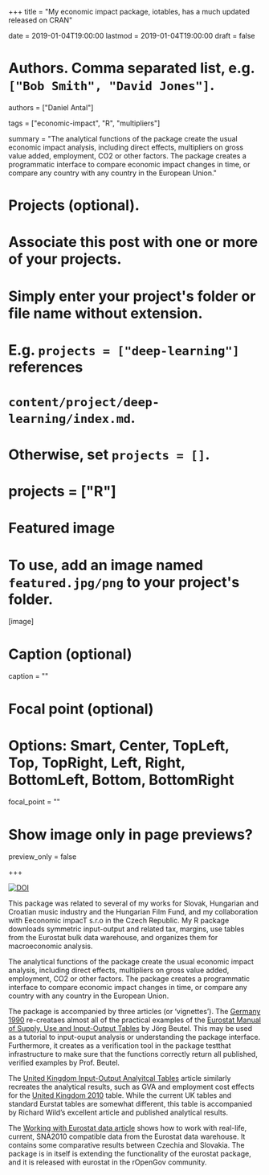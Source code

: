 +++
title = "My economic impact package, iotables, has a much updated released on CRAN"

date = 2019-01-04T19:00:00
lastmod = 2019-01-04T19:00:00
draft = false

# Authors. Comma separated list, e.g. `["Bob Smith", "David Jones"]`.
authors = ["Daniel Antal"]

tags = ["economic-impact", "R", "multipliers"]

summary = "The analytical functions of the package create the usual economic impact analysis, including direct effects, multipliers on gross value added, employment, CO2 or other factors. The package creates a programmatic interface to compare economic impact changes in time, or compare any country with any country in the European Union."

# Projects (optional).
#   Associate this post with one or more of your projects.
#   Simply enter your project's folder or file name without extension.
#   E.g. `projects = ["deep-learning"]` references 
#   `content/project/deep-learning/index.md`.
#   Otherwise, set `projects = []`.
# projects = ["R"]

# Featured image
# To use, add an image named `featured.jpg/png` to your project's folder. 
[image]
  # Caption (optional)
  caption = ""

  # Focal point (optional)
  # Options: Smart, Center, TopLeft, Top, TopRight, Left, Right, BottomLeft, Bottom, BottomRight
  focal_point = ""

  # Show image only in page previews?
  preview_only = false

+++


[![DOI](https://zenodo.org/badge/108267715.svg)](https://zenodo.org/badge/latestdoi/108267715)

This package was related to several of my works for Slovak, Hungarian and Croatian music industry and the Hungarian Film Fund, and my collaboration with Eeconomic impacT s.r.o in the Czech Republic. My R package downloads symmetric input-output and related tax, margins, use tables from the Eurostat bulk data warehouse, and organizes them for macroeconomic analysis.

The analytical functions of the package create the usual economic impact analysis, including direct effects, multipliers on gross value added, employment, CO2 or other factors. The package creates a programmatic interface to compare economic impact changes in time, or compare any country with any country in the European Union.

The package is accompanied by three articles (or ‘vignettes’).  The [Germany 1990](http://iotables.ceemid.eu/articles/germany_1990.html) re-creataes almost all of the practical examples of the [Eurostat Manual of Supply, Use and Input-Output Tables](http://ec.europa.eu/eurostat/documents/3859598/5902113/KS-RA-07-013-EN.PDF/b0b3d71e-3930-4442-94be-70b36cea9b39?version=1.0) by Jörg Beutel.  This may be used as a tutorial to input-ouput analysis or understanding the package interface. Furthermore, it creates as a verification tool in the package testthat infrastructure to make sure that the functions correctly return all published, verified examples by Prof. Beutel.

The [United Kingdom Input-Output Analyitcal Tables](http://iotables.ceemid.eu/articles/united_kingdom_2010.html) article similarly recreates the analytical results, such as GVA and employment cost effects for the [United Kingdom 2010](https://webarchive.nationalarchives.gov.uk/20160114044923tf_/http://www.ons.gov.uk/ons/rel/input-output/input-output-analytical-tables/2010/index.html) table.  While the current UK tables and standard Eurstat tables are somewhat different, this table is accompanied by Richard Wild’s excellent article and published analytical results.

The [Working with Eurostat data article](http://iotables.ceemid.eu/articles/working_with_eurostat.html) shows how to work with real-life, current, SNA2010 compatible data from the Eurostat data warehouse. It contains some comparative results between Czechia and Slovakia.  The package is in itself is extending the functionality of the eurostat package, and it is released with eurostat in the rOpenGov community.
